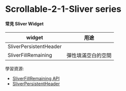 # Scrollable-2-1-Sliver series


#### 常見 Sliver Widget

| widget                 | 用途                |
|-----------------------|-------------------|
| SliverPersistentHeader              |    |
| SliverFillRemaining              | 彈性填滿空白的空間   |


學習資源:
- [SliverFillRemaining API](https://api.flutter.dev/flutter/widgets/SliverFillRemaining-class.html)
- [SliverPersistentHeader](http://laomengit.com/flutter/widgets/SliverPersistentHeader.html#sliverpersistentheader)
